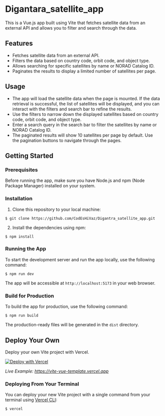 # Digantara_satellite_app

This is a Vue.js app built using Vite that fetches satellite data from an external API and allows you to filter and search through the data.


## Features

- Fetches satellite data from an external API.
- Filters the data based on country code, orbit code, and object type.
- Allows searching for specific satellites by name or NORAD Catalog ID.
- Paginates the results to display a limited number of satellites per page.

## Usage

- The app will load the satellite data when the page is mounted. If the data retrieval is successful, the list of satellites will be displayed, and you can interact with the filters and search bar to refine the results.
- Use the filters to narrow down the displayed satellites based on country code, orbit code, and object type.
- Enter a search query in the search bar to filter the satellites by name or NORAD Catalog ID.
- The paginated results will show 10 satellites per page by default. Use the pagination buttons to navigate through the pages.


## Getting Started

### Prerequisites

Before running the app, make sure you have Node.js and npm (Node Package Manager) installed on your system.

### Installation

1. Clone this repository to your local machine:

```shell
$ git clone https://github.com/CodEsHiVaz/Digantra_satellite_app.git
```

2. Install the dependencies using npm:
```shell
$ npm install 
```

### Running the App

To start the development server and run the app locally, use the following command:
```shell
$ npm run dev
```

The app will be accessible at `http://localhost:5173` in your web browser.

### Build for Production

To build the app for production, use the following command:

```shell
$ npm run build
```
The production-ready files will be generated in the `dist` directory.



## Deploy Your Own

Deploy your own Vite project with Vercel.

[![Deploy with Vercel](https://vercel.com/button)](https://vercel.com/new/clone?repository-url=https://github.com/vercel/vercel/tree/main/examples/vite&template=vite)

_Live Example: https://vite-vue-template.vercel.app_

### Deploying From Your Terminal

You can deploy your new Vite project with a single command from your terminal using [Vercel CLI](https://vercel.com/download):

```shell
$ vercel
```